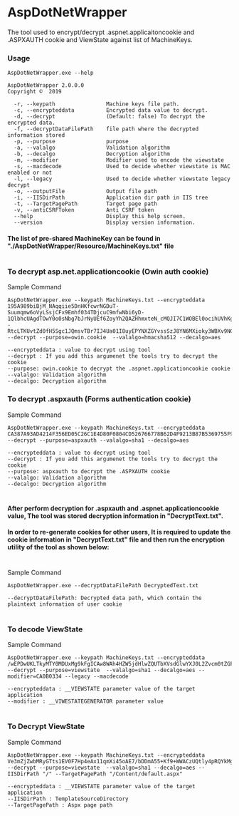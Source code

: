# AspDotNetWrapper

The tool used to encrypt/decrypt .aspnet.applicaitoncookie and .ASPXAUTH cookie and ViewState against list of MachineKeys.

### Usage
```
AspDotNetWrapper.exe --help

AspDotNetWrapper 2.0.0.0
Copyright ©  2019

  -r, --keypath                Machine keys file path.
  -c, --encrypteddata          Encrypted data value to decrypt.
  -d, --decrypt                (Default: false) To decrypt the encrypted data.
  -f, --decryptDataFilePath    file path where the decrypted information stored
  -p, --purpose                purpose
  -a, --valalgo                Validation algorithm
  -b, --decalgo                Decryption algorithm
  -m, --modifier               Modifier used to encode the viewstate
  -s, --macdecode              Used to decide whether viewstate is MAC enabled or not
  -l, --legacy                 Used to decide whether viewstate legacy decrypt
  -o, --outputFile             Output file path
  -i, --IISDirPath             Application dir path in IIS tree
  -t, --TargetPagePath         Target page path
  -v, --antiCSRFToken          Anti CSRF token
  --help                       Display this help screen.
  --version                    Display version information.
```

#### The list of pre-shared MachineKey can be found in "./AspDotNetWrapper/Resource/MachineKeys.txt" file

#
#
### To decrypt asp.net.applicationcookie (Owin auth cookie)

Sample Command
```console
AspDotNetWrapper.exe --keypath MachineKeys.txt --encrypteddata 195A989biBjM_NAqqiie5DnHKfcwrNGDuT-Suumqmw6oVyLSsjCFx9Emhf034TDjcuC9mfwNbi6yD-1QlbhcUAgdTOwY0o0sNbg7bJrNyUEf6ZoyYh2QAZHhmxteN_cMQJI7C1WOBEl0ocihUVhKghdxegwRURcYx2h1uMbijX3jsEf59L8Uco_PpfFLN--RtcLTKUvtZd0fH5Sgc1JQmsvTBr7IJ4Ua01I8uyEPYNXZGYvssSzJ8YN6MXioky3WBXv9NGNxDpgTpIPWGetgZ0iOSaTmqPr6sPu4ndesUV4SKsBroIP6Y38rr8LwFCZBKDK5dli4kKwmy9xeM02qshCoLf8ppeOiK2aMLfb9jqkraoss2BflD3hpDdrYHVGH7ryTWQh4HABYDC7OOMgdld3WJ1CUfJ9pmr0qnVFD4Gc --decrypt --purpose=owin.cookie  --valalgo=hmacsha512 --decalgo=aes

--encrypteddata : value to decrypt using tool
--decrypt : If you add this argumenet the tools try to decrypt the cookie
--purpose: owin.cookie to decrypt the .aspnet.applicationcookie cookie
--valalgo: Validation algorithm
--decalgo: Decryption algorithm
```

### To decrypt .aspxauth (Forms authentication cookie)

Sample Command
```console
AspDotNetWrapper.exe --keypath MachineKeys.txt --encrypteddata CA387A93AD4214F356ED05C26C1E4D80F0804CD526766778B62D4F9213B87B5369755F95008A34644B9CA6B7646E191958A1AE14DB398AB943D3DB042EDA06EC4B5BEA9E3EB60E9877646AD4A50BE9435A2D3B4B3005836CBBBDA64A5E8738511211AA1F --decrypt --purpose=aspxauth --valalgo=sha1 --decalgo=aes

--encrypteddata : value to decrypt using tool
--decrypt : If you add this argumenet the tools try to decrypt the cookie
--purpose: aspxauth to decrypt the .ASPXAUTH cookie
--valalgo: Validation algorithm
--decalgo: Decryption algorithm
````
#
#
#
#### After perform decryption for .aspxauth and .aspnet.applicationcookie value, The tool was stored decryption information in "DecryptText.txt". 

#### In order to re-generate cookies for other users, It is required to update the cookie information in "DecryptText.txt" file and then run the encryption utility of the tool as shown below:
#
Sample Command
```console
AspDotNetWrapper.exe --decryptDataFilePath DecryptedText.txt

--decryptDataFilePath: Decrypted data path, which contain the plaintext information of user cookie
````
#
#
### To decode ViewState
Sample Command
```console
AspDotNetWrapper.exe --keypath MachineKeys.txt --encrypteddata /wEPDwUKLTkyMTY0MDUxMg9kFgICAw8WAh4HZW5jdHlwZQUTbXVsdGlwYXJ0L2Zvcm0tZGF0YWRkbdrqZ4p5EfFa9GPqKfSQRGANwLs= --decrypt --purpose=viewstate  --valalgo=sha1 --decalgo=aes --modifier=CA0B0334 --legacy --macdecode

--encrypteddata : __VIEWSTATE parameter value of the target application
--modifier : __VIWESTATEGENERATOR parameter value
````

#
#
### To Decrypt ViewState
Sample Command
```console
AspDotNetWrapper.exe --keypath MachineKeys.txt --encrypteddata Ve3mZjZwbMRyGTts1EV0F7Hp4eAx11qmXi45oAE7/bDDmA55+Kf9+WWACzUQtly4pRQYkMgmZJnJIDCQQhLNCWaHKbgY7dOiHn8JE7Yx19xvVhYyoqnC8ITLvHiiuJl8+LFmPJwS7ip3vAe+o7mxg2H15VUW5LO56AiTErT7UUw4Au002vflZUF6h/Fx/TJAYciUlZ8CmNW9/GIoPAC9tQ4SVhGD7is8Gu8DiUJE0AjHTLQFcy9vgSk1ovpy4gn9gl98mNVk17uCI7LLYPkvO3Xuix2WTogyqaPQOn7gJz7Say/aqqhmW90LdGo0qeldEUvMGw== --decrypt --purpose=viewstate  --valalgo=sha1 --decalgo=aes --IISDirPath "/" --TargetPagePath "/Content/default.aspx"

--encrypteddata : __VIEWSTATE parameter value of the target application
--IISDirPath : TemplateSourceDirectory
--TargetPagePath : Aspx page path
````